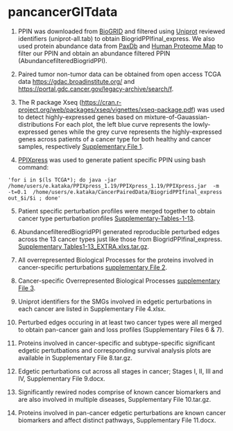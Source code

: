 # pancancerGITdata
1. PPIN was downloaded from [BioGRID](https://thebiogrid.org/download.php) and filtered using [Uniprot](http://www.uniprot.org/) reviewed identifiers (uniprot-all.tab) to obtain BiogridPPIfinal_express. We also used protein abundance data from [PaxDb](http://pax-db.org/species/9606/H.%20sapiens) and [Human Proteome Map](http://www.humanproteomemap.org/) to filter our PPIN and obtain an abundance filtered PPIN (AbundancefilteredBiogridPPI).

2. Paired tumor non-tumor data can be obtained from open access TCGA data <https://gdac.broadinstitute.org/> and <https://portal.gdc.cancer.gov/legacy-archive/search/f>.

3. The R package Xseq (https://cran.r-project.org/web/packages/xseq/vignettes/xseq-package.pdf) was used to detect highly-expressed genes based on mixture-of-Gauassian-distributions For each plot, the left blue curve represents the lowly-expressed genes while the grey curve represents the highly-expressed genes across patients of a cancer type for both healthy and cancer samples, respectively [Supplementary File 1](https://drive.google.com/open?id=1ci6TgK7qMl1fKsulgDsaYWVTGCSK0y-e).

4. [PPIXpress](https://sourceforge.net/projects/ppixpress/) was used to generate patient specific PPIN using bash command: 

```bashscript
'for i in $(ls TCGA*); do java -jar /home/users/e.kataka/PPIXpress_1.19/PPIXpress_1.19/PPIXpress.jar  -m  -t=0.1  /home/users/e.kataka/CancerPairedData/BiogridPPIfinal_express  out_$i/$i ; done'
```
5. Patient specific perturbation profiles were merged together to obtain cancer type perturbation profiles [Supplementary-Tables-1-13](https://drive.google.com/open?id=0Bz3WS2e_jQ6xU09NN19TWTJVSmM).

6. AbundancefilteredBiogridPPI generated reproducible perturbed edges across the 13 cancer types just like those from BiogridPPIfinal_express. [Supplementary Tables1-13_EXTRA.xlxs.tar.gz](https://drive.google.com/open?id=1AvUBF5WHf-ackau_gwTa7O1WEGjPodsP).

7. All overrepresented Biological Processes for the proteins involved in cancer-specific perturbations [supplementary File 2](https://drive.google.com/open?id=1WYrNaVupHU9Vp6wkgNZZBe3b4mrvemFi).

8. Cancer-specific Overrepresented Biological Processes [supplementary File 3](https://drive.google.com/open?id=1iw6CKRuch-OGKqo9SkzOkP8OIwsmSefj).

9. Uniprot identifiers for the SMGs involved in edgetic perturbations in each cancer are listed in Supplementary File 4.xlsx.

10. Perturbed edges occuring in at least two cancer types were all merged to obtain pan-cancer gain and loss profiles (Supplementary Files 6 & 7).

11. Proteins involved in cancer-specific and subtype-specific significant edgetic pertutbations and corresponding survival analysis plots are available in Supplementary File 8.tar.gz.

12. Edgetic perturbations cut across all stages in cancer; Stages I, II, III and IV, Supplementary File 9.docx.

13. Significantly rewired nodes comprise of known cancer biomarkers and are also involved in multiple diseases, Supplementary File 10.tar.gz.

14. Proteins involved in pan-cancer edgetic perturbations are known cancer biomarkers and affect distinct pathways, Supplementary File 11.docx. 
